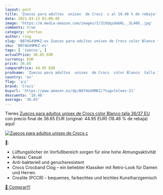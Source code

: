 ```yaml
---
layout: post
title: 'Zuecos para adultos  unisex  de Crocs  c al 18.46 % de rebaja'
date: 2021-03-13 01:09:49
image: 'https://m.media-amazon.com/images/I/31XQqzdwbKL._SL400_.jpg'
comments: true
category: ofertas
author: ring
slug: 'B074G49MKZ-es Zuecos para adultos unisex de Crocs color Blanco talla...'
sku: 'B074G49MKZ-es'
tags: [ 'zuecos', ]
actualPrice: 36.65 EUR
currency: EUR
price: 36.65
comparePrice: 44.95 EUR
prodname: 'Zuecos para adultos  unisex  de Crocs  color Blanco  talla 36/37 EU'
country: 'es'
flag: '🇪🇸'
brand: 'Crocs'
buyurl: 'https://www.amazon.es/dp/B074G49MKZ/?tag=tolees-21'
descuento: '18.46'
average: '36.65'
---
```


Tienes [Zuecos para adultos  unisex  de Crocs  color Blanco  talla 36/37 EU](https://www.amazon.es/dp/B074G49MKZ/?tag=tolees-21) con precio final de  36.65 EUR (original: 44.95 EUR) (18.46 %  de rebaja) aqui!

[![Zuecos para adultos  unisex  de Crocs  c](https://m.media-amazon.com/images/I/31XQqzdwbKL._SL400_.jpg)](https://www.amazon.es/dp/B074G49MKZ/?tag=tolees-21)

🔎:

- Lüftungslöcher im Vorfußbereich sorgen für eine hohe Atmungsaktivität
- Anlass: Casual
- Anti-bakteriell und geruchsresistent
- Crocs Crocband Clog – ein beliebter Klassiker mit Retro-Look für Damen und Herren.
- Croslite (PCCR) - bequemes, farbechtes und leichtes Kunstharzgemisch

[🛒 Comprar!!!](https://www.amazon.es/dp/B074G49MKZ/?tag=tolees-21)
